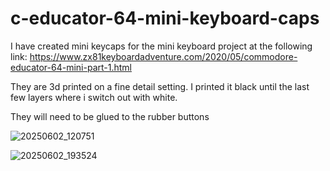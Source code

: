 # c-educator-64-mini-keyboard-caps

I have created mini keycaps for the mini keyboard project at the following link:
https://www.zx81keyboardadventure.com/2020/05/commodore-educator-64-mini-part-1.html

They are 3d printed on a fine detail setting. I printed it black until the last few layers where i switch out with white.

They will need to be glued to the rubber buttons

![20250602_120751](https://github.com/user-attachments/assets/689a25c5-d875-4188-8cff-2341df93063e)

![20250602_193524](https://github.com/user-attachments/assets/409e0d32-e297-4047-9425-8f0392cf0e60)
